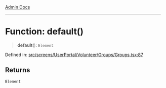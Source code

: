 [Admin Docs](/)

---

# Function: default()

> **default**(): `Element`

Defined in: [src/screens/UserPortal/Volunteer/Groups/Groups.tsx:87](https://github.com/PalisadoesFoundation/talawa-admin/blob/main/src/screens/UserPortal/Volunteer/Groups/Groups.tsx#L87)

## Returns

`Element`
